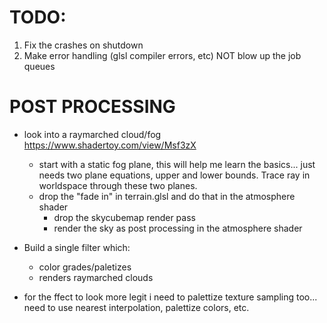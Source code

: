 # TODO:
1) Fix the crashes on shutdown
2) Make error handling (glsl compiler errors, etc) NOT blow up the job queues

# POST PROCESSING
- look into a raymarched cloud/fog https://www.shadertoy.com/view/Msf3zX
    - start with a static fog plane, this will help me learn the basics... just needs two plane equations, upper and lower bounds. Trace ray in worldspace through these two planes.
    - drop the "fade in" in terrain.glsl and do that in the atmosphere shader
        - drop the skycubemap render pass
        - render the sky as post processing in the atmosphere shader

- Build a single filter which:
    - color grades/paletizes
    - renders raymarched clouds

- for the ffect to look more legit i need to palettize texture sampling too... need to use nearest interpolation, palettize colors, etc.